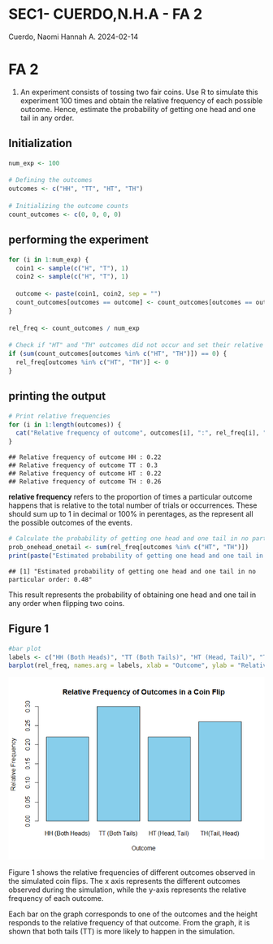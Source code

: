 SEC1- CUERDO,N.H.A - FA 2
================
Cuerdo, Naomi Hannah A.
2024-02-14

# FA 2

1.  An experiment consists of tossing two fair coins. Use R to simulate
    this experiment 100 times and obtain the relative frequency of each
    possible outcome. Hence, estimate the probability of getting one
    head and one tail in any order.

## Initialization

``` r
num_exp <- 100

# Defining the outcomes
outcomes <- c("HH", "TT", "HT", "TH")

# Initializing the outcome counts
count_outcomes <- c(0, 0, 0, 0)
```

## performing the experiment

``` r
for (i in 1:num_exp) {
  coin1 <- sample(c("H", "T"), 1)
  coin2 <- sample(c("H", "T"), 1)
  
  outcome <- paste(coin1, coin2, sep = "")
  count_outcomes[outcomes == outcome] <- count_outcomes[outcomes == outcome] + 1
}

rel_freq <- count_outcomes / num_exp

# Check if "HT" and "TH" outcomes did not occur and set their relative frequency to 0 if so
if (sum(count_outcomes[outcomes %in% c("HT", "TH")]) == 0) {
  rel_freq[outcomes %in% c("HT", "TH")] <- 0
}
```

## printing the output

``` r
# Print relative frequencies
for (i in 1:length(outcomes)) {
  cat("Relative frequency of outcome", outcomes[i], ":", rel_freq[i], "\n")
}
```

    ## Relative frequency of outcome HH : 0.22 
    ## Relative frequency of outcome TT : 0.3 
    ## Relative frequency of outcome HT : 0.22 
    ## Relative frequency of outcome TH : 0.26

**relative frequency** refers to the proportion of times a particular
outcome happens that is relative to the total number of trials or
occurrences. These should sum up to 1 in decimal or 100% in perentages,
as the represent all the possible outcomes of the events.

``` r
# Calculate the probability of getting one head and one tail in no particular order
prob_onehead_onetail <- sum(rel_freq[outcomes %in% c("HT", "TH")])
print(paste("Estimated probability of getting one head and one tail in no particular order:", prob_onehead_onetail))
```

    ## [1] "Estimated probability of getting one head and one tail in no particular order: 0.48"

This result represents the probability of obtaining one head and one
tail in any order when flipping two coins.

## Figure 1

``` r
#bar plot 
labels <- c("HH (Both Heads)", "TT (Both Tails)", "HT (Head, Tail)", "TH(Tail, Head)")
barplot(rel_freq, names.arg = labels, xlab = "Outcome", ylab = "Relative Frequency", col = "skyblue", main = "Relative Frequency of Outcomes in a Coin Flip")
```

![](CUERDO,-NAOMI-HANNAH-A--FA2_files/figure-gfm/bar%20graph-1.png)<!-- -->

Figure 1 shows the relative frequencies of different outcomes observed
in the simulated coin flips. The x axis represents the different
outcomes observed during the simulation, while the y-axis represents the
relative frequency of each outcome.

Each bar on the graph corresponds to one of the outcomes and the height
responds to the relative frequency of that outcome. From the graph, it
is shown that both tails (TT) is more likely to happen in the
simulation.
